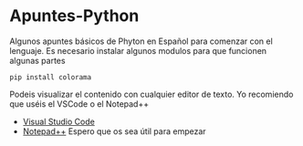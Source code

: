 # Apuntes-Python
Algunos apuntes básicos de Phyton en Español para comenzar con el lenguaje.
Es necesario instalar algunos modulos para que funcionen algunas partes
```
pip install colorama
```
Podeis visualizar el contenido con cualquier editor de texto.
Yo recomiendo que uséis el VSCode o el Notepad++
   - [Visual Studio Code](https://code.visualstudio.com/)
   - [Notepad++](https://notepad-plus-plus.org/downloads/)
Espero que os sea útil para empezar
